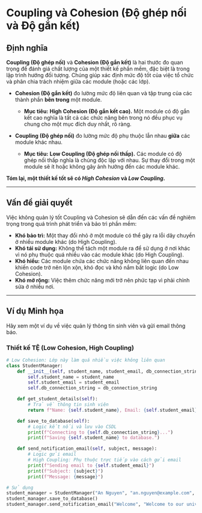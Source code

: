 # Coupling và Cohesion (Độ ghép nối và Độ gắn kết)

## Định nghĩa

**Coupling (Độ ghép nối)** và **Cohesion (Độ gắn kết)** là hai thước đo quan trọng để đánh giá chất lượng của một thiết kế phần mềm, đặc biệt là trong lập trình hướng đối tượng. Chúng giúp xác định mức độ tốt của việc tổ chức và phân chia trách nhiệm giữa các module (hoặc các lớp).

- **Cohesion (Độ gắn kết)** đo lường mức độ liên quan và tập trung của các thành phần **bên trong** một module.

  - **Mục tiêu:** **High Cohesion (Độ gắn kết cao).** Một module có độ gắn kết cao nghĩa là tất cả các chức năng bên trong nó đều phục vụ chung cho một mục đích duy nhất, rõ ràng.

- **Coupling (Độ ghép nối)** đo lường mức độ phụ thuộc lẫn nhau **giữa** các module khác nhau.
  - **Mục tiêu:** **Low Coupling (Độ ghép nối thấp).** Các module có độ ghép nối thấp nghĩa là chúng độc lập với nhau. Sự thay đổi trong một module sẽ ít hoặc không gây ảnh hưởng đến các module khác.

**Tóm lại, một thiết kế tốt sẽ có _High Cohesion_ và _Low Coupling_.**

---

## Vấn đề giải quyết

Việc không quản lý tốt Coupling và Cohesion sẽ dẫn đến các vấn đề nghiêm trọng trong quá trình phát triển và bảo trì phần mềm:

- **Khó bảo trì:** Một thay đổi nhỏ ở một module có thể gây ra lỗi dây chuyền ở nhiều module khác (do High Coupling).
- **Khó tái sử dụng:** Không thể tách một module ra để sử dụng ở nơi khác vì nó phụ thuộc quá nhiều vào các module khác (do High Coupling).
- **Khó hiểu:** Các module chứa các chức năng không liên quan đến nhau khiến code trở nên lộn xộn, khó đọc và khó nắm bắt logic (do Low Cohesion).
- **Khó mở rộng:** Việc thêm chức năng mới trở nên phức tạp vì phải chỉnh sửa ở nhiều nơi.

---

## Ví dụ Minh họa

Hãy xem một ví dụ về việc quản lý thông tin sinh viên và gửi email thông báo.

### **Thiết kế TỆ (Low Cohesion, High Coupling)**

```python
# Low Cohesion: Lớp này làm quá nhiều việc không liên quan
class StudentManager:
    def __init__(self, student_name, student_email, db_connection_string):
        self.student_name = student_name
        self.student_email = student_email
        self.db_connection_string = db_connection_string

    def get_student_details(self):
        # Trả về thông tin sinh viên
        return f"Name: {self.student_name}, Email: {self.student_email}"

    def save_to_database(self):
        # Logic kết nối và lưu vào CSDL
        print(f"Connecting to {self.db_connection_string}...")
        print(f"Saving {self.student_name} to database.")

    def send_notification_email(self, subject, message):
        # Logic gửi email
        # High Coupling: Phụ thuộc trực tiếp vào cách gửi email
        print(f"Sending email to {self.student_email}")
        print(f"Subject: {subject}")
        print(f"Message: {message}")

# Sử dụng
student_manager = StudentManager("An Nguyen", "an.nguyen@example.com", "mysql://user:pass@host/db")
student_manager.save_to_database()
student_manager.send_notification_email("Welcome", "Welcome to our university!")
```
